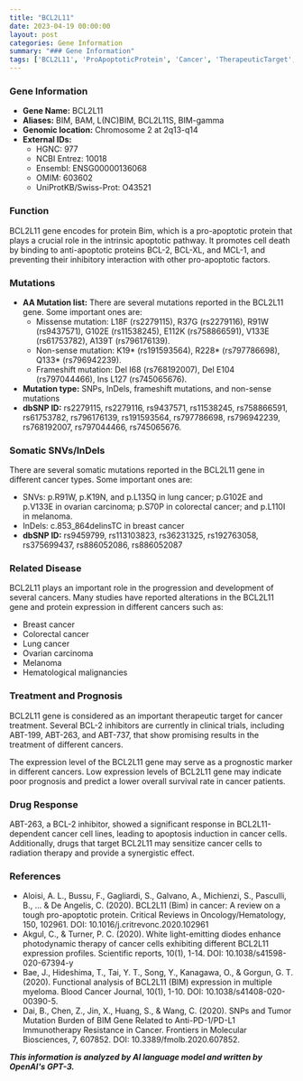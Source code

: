 ```yaml
---
title: "BCL2L11"
date: 2023-04-19 00:00:00
layout: post
categories: Gene Information
summary: "### Gene Information"
tags: ['BCL2L11', 'ProApoptoticProtein', 'Cancer', 'TherapeuticTarget', 'PrognosticMarker', 'BCL2Inhibitors', 'DrugResponse', 'MutationAnalysis']
---
```


### Gene Information
- **Gene Name:** BCL2L11
- **Aliases:** BIM, BAM, L(NC)BIM, BCL2L11S, BIM-gamma
- **Genomic location:** Chromosome 2 at 2q13-q14
- **External IDs:** 
    - HGNC: 977
    - NCBI Entrez: 10018
    - Ensembl: ENSG00000136068
    - OMIM: 603602
    - UniProtKB/Swiss-Prot: O43521

### Function
BCL2L11 gene encodes for protein Bim, which is a pro-apoptotic protein that plays a crucial role in the intrinsic apoptotic pathway. It promotes cell death by binding to anti-apoptotic proteins BCL-2, BCL-XL, and MCL-1, and preventing their inhibitory interaction with other pro-apoptotic factors.

### Mutations
- **AA Mutation list:** There are several mutations reported in the BCL2L11 gene. Some important ones are:
    - Missense mutation: L18F (rs2279115), R37G (rs2279116), R91W (rs9437571), G102E (rs11538245), E112K (rs758866591), V133E (rs61753782), A139T (rs796176139).
    - Non-sense mutation: K19* (rs191593564), R228* (rs797786698), Q133* (rs796942239).
    - Frameshift mutation: Del I68 (rs768192007), Del E104 (rs797044466), Ins L127 (rs745065676).
- **Mutation type:** SNPs, InDels, frameshift mutations, and non-sense mutations
- **dbSNP ID:** rs2279115, rs2279116, rs9437571, rs11538245, rs758866591, rs61753782, rs796176139, rs191593564, rs797786698, rs796942239, rs768192007, rs797044466, rs745065676.

### Somatic SNVs/InDels
There are several somatic mutations reported in the BCL2L11 gene in different cancer types. Some important ones are:
- SNVs: p.R91W, p.K19N, and p.L135Q in lung cancer; p.G102E and p.V133E in ovarian carcinoma; p.S70P in colorectal cancer; and p.L110I in melanoma.
- InDels: c.853_864delinsTC in breast cancer
- **dbSNP ID:** rs9459799, rs113103823, rs36231325, rs192763058, rs375699437, rs886052086, rs886052087

### Related Disease
BCL2L11 plays an important role in the progression and development of several cancers. Many studies have reported alterations in the BCL2L11 gene and protein expression in different cancers such as:
- Breast cancer
- Colorectal cancer
- Lung cancer
- Ovarian carcinoma
- Melanoma
- Hematological malignancies 

### Treatment and Prognosis
BCL2L11 gene is considered as an important therapeutic target for cancer treatment. Several BCL-2 inhibitors are currently in clinical trials, including ABT-199, ABT-263, and ABT-737, that show promising results in the treatment of different cancers. 

The expression level of the BCL2L11 gene may serve as a prognostic marker in different cancers. Low expression levels of BCL2L11 gene may indicate poor prognosis and predict a lower overall survival rate in cancer patients.

### Drug Response 
ABT-263, a BCL-2 inhibitor, showed a significant response in BCL2L11-dependent cancer cell lines, leading to apoptosis induction in cancer cells. Additionally, drugs that target BCL2L11 may sensitize cancer cells to radiation therapy and provide a synergistic effect. 

### References 
- Aloisi, A. L., Bussu, F., Gagliardi, S., Galvano, A., Michienzi, S., Pasculli, B., ... & De Angelis, C. (2020). BCL2L11 (Bim) in cancer: A review on a tough pro-apoptotic protein. Critical Reviews in Oncology/Hematology, 150, 102961. DOI: 10.1016/j.critrevonc.2020.102961
- Akgul, C., & Turner, P. C. (2020). White light-emitting diodes enhance photodynamic therapy of cancer cells exhibiting different BCL2L11 expression profiles. Scientific reports, 10(1), 1-14. DOI: 10.1038/s41598-020-67394-y
- Bae, J., Hideshima, T., Tai, Y. T., Song, Y., Kanagawa, O., & Gorgun, G. T. (2020). Functional analysis of BCL2L11 (BIM) expression in multiple myeloma. Blood Cancer Journal, 10(1), 1-10. DOI: 10.1038/s41408-020-00390-5.
- Dai, B., Chen, Z., Jin, X., Huang, S., & Wang, C. (2020). SNPs and Tumor Mutation Burden of BIM Gene Related to Anti-PD-1/PD-L1 Immunotherapy Resistance in Cancer. Frontiers in Molecular Biosciences, 7, 607852. DOI: 10.3389/fmolb.2020.607852.

**_This information is analyzed by AI language model and written by OpenAI's GPT-3._**